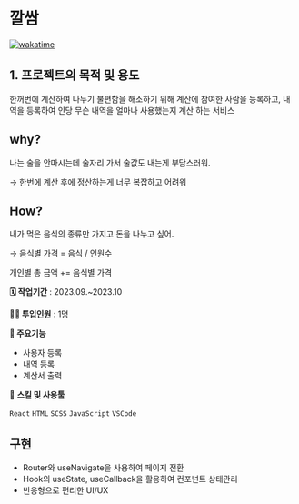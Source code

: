 # 깔쌈
[![wakatime](https://wakatime.com/badge/user/3139f85d-cd94-475f-81f8-a1415605f810/project/ba1e7132-815c-4720-8a6c-9b80a69923c3.svg)](https://wakatime.com/badge/user/3139f85d-cd94-475f-81f8-a1415605f810/project/ba1e7132-815c-4720-8a6c-9b80a69923c3)

## 1. 프로젝트의 목적 및 용도
 한꺼번에 계산하여 나누기 불편함을 해소하기 위해 계산에 참여한 사람을 등록하고, 내역을 등록하여 인당 무슨 내역을 얼마나 사용했는지 계산 하는 서비스


## why?

나는 술을 안마시는데 술자리 가서 술값도 내는게 부담스러워.

→ 한번에 계산 후에 정산하는게 너무 복잡하고 어려워

## How?

내가 먹은 음식의 종류만 가지고 돈을 나누고 싶어.

→ 음식별 가격 = 음식 / 인원수 

개인별 총 금액 += 음식별 가격


**🗓️ 작업기간** : 2023.09.~2023.10

**👨‍💻 투입인원** : 1명

**📒 주요기능**

- 사용자 등록
- 내역 등록
- 계산서 출력

🌱 **스킬 및 사용툴**

`React` `HTML` `SCSS` `JavaScript` `VSCode`


## 구현

- Router와 useNavigate을 사용하여 페이지 전환
- Hook의 useState, useCallback을 활용하여 컨포넌트 상태관리
- 반응형으로 편리한 UI/UX

